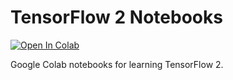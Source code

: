 # TensorFlow 2 Notebooks

[![Open In Colab](https://colab.research.google.com/assets/colab-badge.svg)](https://colab.research.google.com/github/AlumiK/tensorflow2-notebooks/)

Google Colab notebooks for learning TensorFlow 2.
